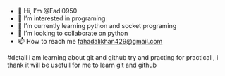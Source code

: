 - 👋 Hi, I’m @Fadi0950
- 👀 I’m interested in programing
- 🌱 I’m currently learning python and socket programing
- 💞️ I’m looking to collaborate on python
- 📫 How to reach me fahadalikhan429@gmail.com

<!---
Fadi0950/Fadi0950 is a ✨ special ✨ repository because its `README.md` (this file) appears on your GitHub profile.
You can click the Preview link to take a look at your changes.
--->
#detail
i am learning about git and github try and practing for practical , i thank it will be usefull for me to learn git and github
